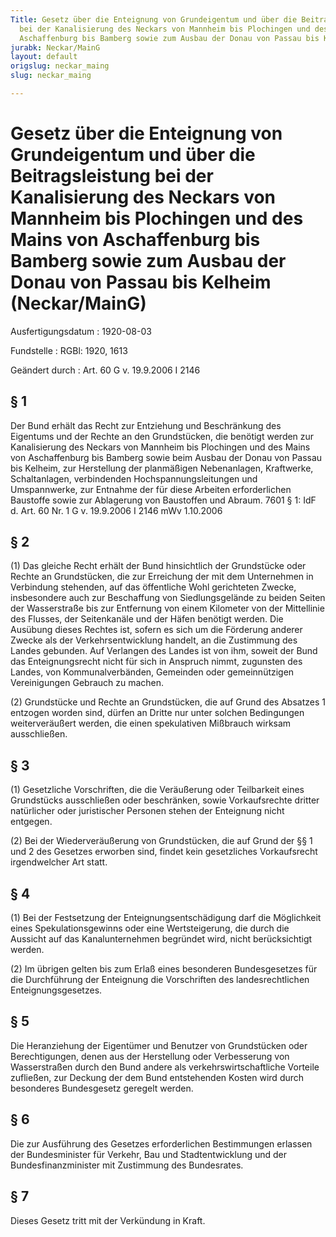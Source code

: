 ```yaml
---
Title: Gesetz über die Enteignung von Grundeigentum und über die Beitragsleistung
  bei der Kanalisierung des Neckars von Mannheim bis Plochingen und des Mains von
  Aschaffenburg bis Bamberg sowie zum Ausbau der Donau von Passau bis Kelheim
jurabk: Neckar/MainG
layout: default
origslug: neckar_maing
slug: neckar_maing

---
```


# Gesetz über die Enteignung von Grundeigentum und über die Beitragsleistung bei der Kanalisierung des Neckars von Mannheim bis Plochingen und des Mains von Aschaffenburg bis Bamberg sowie zum Ausbau der Donau von Passau bis Kelheim (Neckar/MainG)

Ausfertigungsdatum
:   1920-08-03

Fundstelle
:   RGBl: 1920, 1613

Geändert durch
:   Art. 60 G v. 19.9.2006 I 2146


## § 1

Der Bund erhält das Recht zur Entziehung und Beschränkung des
Eigentums und der Rechte an den Grundstücken, die benötigt werden zur
Kanalisierung des Neckars von Mannheim bis Plochingen und des Mains
von Aschaffenburg bis Bamberg sowie beim Ausbau der Donau von Passau
bis Kelheim, zur Herstellung der planmäßigen Nebenanlagen, Kraftwerke,
Schaltanlagen, verbindenden Hochspannungsleitungen und Umspannwerke,
zur Entnahme der für diese Arbeiten erforderlichen Baustoffe sowie zur
Ablagerung von Baustoffen und Abraum. 7601 § 1: IdF d. Art. 60 Nr. 1 G
v. 19.9.2006 I 2146 mWv 1.10.2006


## § 2

(1) Das gleiche Recht erhält der Bund hinsichtlich der Grundstücke
oder Rechte an Grundstücken, die zur Erreichung der mit dem
Unternehmen in Verbindung stehenden, auf das öffentliche Wohl
gerichteten Zwecke, insbesondere auch zur Beschaffung von
Siedlungsgelände zu beiden Seiten der Wasserstraße bis zur Entfernung
von einem Kilometer von der Mittellinie des Flusses, der Seitenkanäle
und der Häfen benötigt werden. Die Ausübung dieses Rechtes ist, sofern
es sich um die Förderung anderer Zwecke als der Verkehrsentwicklung
handelt, an die Zustimmung des Landes gebunden. Auf Verlangen des
Landes ist von ihm, soweit der Bund das Enteignungsrecht nicht für
sich in Anspruch nimmt, zugunsten des Landes, von Kommunalverbänden,
Gemeinden oder gemeinnützigen Vereinigungen Gebrauch zu machen.

(2) Grundstücke und Rechte an Grundstücken, die auf Grund des Absatzes
1 entzogen worden sind, dürfen an Dritte nur unter solchen Bedingungen
weiterveräußert werden, die einen spekulativen Mißbrauch wirksam
ausschließen.


## § 3

(1) Gesetzliche Vorschriften, die die Veräußerung oder Teilbarkeit
eines Grundstücks ausschließen oder beschränken, sowie Vorkaufsrechte
dritter natürlicher oder juristischer Personen stehen der Enteignung
nicht entgegen.

(2) Bei der Wiederveräußerung von Grundstücken, die auf Grund der §§ 1
und 2 des Gesetzes erworben sind, findet kein gesetzliches
Vorkaufsrecht irgendwelcher Art statt.


## § 4

(1) Bei der Festsetzung der Enteignungsentschädigung darf die
Möglichkeit eines Spekulationsgewinns oder eine Wertsteigerung, die
durch die Aussicht auf das Kanalunternehmen begründet wird, nicht
berücksichtigt werden.

(2) Im übrigen gelten bis zum Erlaß eines besonderen Bundesgesetzes
für die Durchführung der Enteignung die Vorschriften des
landesrechtlichen Enteignungsgesetzes.


## § 5

Die Heranziehung der Eigentümer und Benutzer von Grundstücken oder
Berechtigungen, denen aus der Herstellung oder Verbesserung von
Wasserstraßen durch den Bund andere als verkehrswirtschaftliche
Vorteile zufließen, zur Deckung der dem Bund entstehenden Kosten wird
durch besonderes Bundesgesetz geregelt werden.


## § 6

Die zur Ausführung des Gesetzes erforderlichen Bestimmungen erlassen
der Bundesminister für Verkehr, Bau und Stadtentwicklung und der
Bundesfinanzminister mit Zustimmung des Bundesrates.


## § 7

Dieses Gesetz tritt mit der Verkündung in Kraft.

